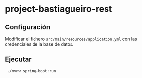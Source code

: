 # project-bastiagueiro-rest

## Configuración

Modificar el fichero `src/main/resources/application.yml` con las credenciales de la base de datos.

## Ejecutar

```
 ./mvnw spring-boot:run
```
